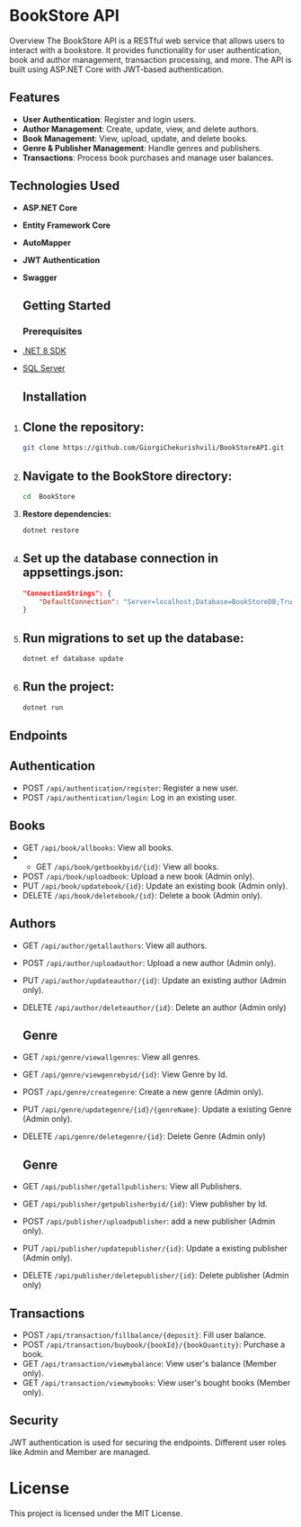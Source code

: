 # BookStore API
Overview
The BookStore API is a RESTful web service that allows users to interact with a bookstore. It provides functionality for user authentication, book and author management, transaction processing, and more. The API is built using ASP.NET Core with JWT-based authentication.

## Features

- **User Authentication**: Register and login users.
- **Author Management**: Create, update, view, and delete authors.
- **Book Management**: View, upload, update, and delete books.
- **Genre & Publisher Management**: Handle genres and publishers.
- **Transactions**: Process book purchases and manage user balances.
  
## Technologies Used

- **ASP.NET Core**
- **Entity Framework Core**
- **AutoMapper**
- **JWT Authentication**
- **Swagger**

  ## Getting Started
  ### Prerequisites

- [.NET 8 SDK](https://dotnet.microsoft.com/download/dotnet/8.0)
- [SQL Server](https://www.microsoft.com/en-us/sql-server/sql-server-downloads)

  ## Installation
  
1. ## Clone the repository:
    ```bash
    git clone https://github.com/GiorgiChekurishvili/BookStoreAPI.git
    ```

2. ## Navigate to the BookStore directory:
    ```bash
    cd  BookStore
    ```
3. **Restore dependencies:**

    ```bash
    dotnet restore
    ```

4. ## Set up the database connection in appsettings.json:
    ```json
    "ConnectionStrings": {
        "DefaultConnection": "Server=localhost;Database=BookStoreDB;Trusted_Connection=True;"
    }
    ```
5. ## Run migrations to set up the database:
    ```bash
    dotnet ef database update
    ```
6. ## Run the project:
    ```bash
    dotnet run
    ```
## Endpoints
## Authentication
- POST `/api/authentication/register`: Register a new user.
- POST `/api/authentication/login`: Log in an existing user.
  
## Books
- GET `/api/book/allbooks`: View all books.
- - GET `/api/book/getbookbyid/{id}`: View all books.
- POST `/api/book/uploadbook`: Upload a new book (Admin only).
- PUT `/api/book/updatebook/{id}`: Update an existing book (Admin only).
- DELETE `/api/book/deletebook/{id}`: Delete a book (Admin only).
  
## Authors
- GET `/api/author/getallauthors`: View all authors.
- POST `/api/author/uploadauthor`: Upload a new author (Admin only).
- PUT `/api/author/updateauthor/{id}`: Update an existing author (Admin only).
- DELETE `/api/author/deleteauthor/{id}`: Delete an author (Admin only)

  ## Genre
- GET `/api/genre/viewallgenres`: View all genres.
- GET `/api/genre/viewgenrebyid/{id}`: View Genre by Id.
- POST `/api/genre/creategenre`: Create a new genre (Admin only).
- PUT `/api/genre/updategenre/{id}/{genreName}`: Update a existing Genre (Admin only).
- DELETE `/api/genre/deletegenre/{id}`: Delete Genre (Admin only)

    ## Genre
- GET `/api/publisher/getallpublishers`: View all Publishers.
- GET `/api/publisher/getpublisherbyid/{id}`: View publisher by Id.
- POST `/api/publisher/uploadpublisher`: add a new publisher (Admin only).
- PUT `/api/publisher/updatepublisher/{id}`: Update a existing publisher (Admin only).
- DELETE `/api/publisher/deletepublisher/{id}`: Delete publisher (Admin only)
  
## Transactions
- POST `/api/transaction/fillbalance/{deposit}`: Fill user balance.
- POST `/api/transaction/buybook/{bookId}/{bookQuantity}`: Purchase a book.
- GET `/api/transaction/viewmybalance`: View user's balance (Member only).
- GET `/api/transaction/viewmybooks`: View user's bought books (Member only).
## Security
JWT authentication is used for securing the endpoints.
Different user roles like Admin and Member are managed.
# License
This project is licensed under the MIT License.


